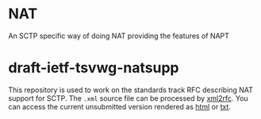 # NAT
An SCTP specific way of  doing NAT providing the features of NAPT

# draft-ietf-tsvwg-natsupp

This repository is used to work on the standards track RFC describing
NAT support for SCTP.
The `.xml` source file can be processed by [xml2rfc](http://xml2rfc.tools.ietf.org).
You can access the current unsubmitted version rendered as [html](http://xml2rfc.ietf.org/cgi-bin/xml2rfc.cgi?input=&url=https%3A%2F%2Fraw.githubusercontent.com%2Fsctplab%2FNAT%2Fmaster%2Fdraft-ietf-tsvwg-natsupp.xml&modeAsFormat=html%2Fascii&type=towindow&Submit=Submit) or [txt](http://xml2rfc.ietf.org/cgi-bin/xml2rfc.cgi?input=&url=https%3A%2F%2Fraw.githubusercontent.com%2Fsctplab%2FNAT%2Fmaster%2Fdraft-ietf-tsvwg-natsupp.xml&modeAsFormat=txt%2Fascii&type=towindow&Submit=Submit).
